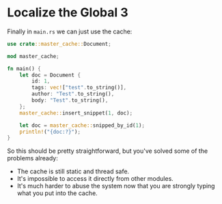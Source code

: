 # Localize the Global 3

Finally in `main.rs` we can just use the cache:

```rust
use crate::master_cache::Document;

mod master_cache;

fn main() {
    let doc = Document {
        id: 1,
        tags: vec!["test".to_string()],
        author: "Test".to_string(),
        body: "Test".to_string(),
    };
    master_cache::insert_snippet(1, doc);

    let doc = master_cache::snipped_by_id(1);
    println!("{doc:?}");
}
```

So this should be pretty straightforward, but you've solved some of the problems already:

* The cache is still static and thread safe.
* It's impossible to access it directly from other modules.
* It's much harder to abuse the system now that you are strongly typing what you put into the cache.

